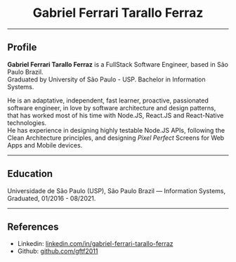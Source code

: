 <div align="center">
	<h1>Gabriel Ferrari Tarallo Ferraz</h1>
</div>

<hr/>

<div>
	<h2>Profile</h2>
	<p>
		<strong>Gabriel Ferrari Tarallo Ferraz</strong> is a FullStack Software Engineer, based in São Paulo Brazil.<br/>
		Graduated by University of São Paulo - USP. Bachelor in Information Systems.
	</p>
	<p>
		He is an adaptative, independent, fast learner, proactive, passionated software engineer, in love by software architecture and design patterns, that has worked most of his time with Node.JS, React.JS and React-Native technologies.<br/>
He has experience in designing highly testable Node.JS APIs, following the Clean Architecture principles, and designing <i>Pixel Perfect</i> Screens for Web Apps and Mobile devices.
	</p>
</div>

<hr/>

<div>
	<h2>Education</h2>
	<p>Universidade de São Paulo (USP), São Paulo Brazil — Information Systems, Graduated, 01/2016 - 08/2021.</p>
</div>

<hr/>

<div>
	<h2>References</h2>
	<ul>
		<li>
			Linkedin: <a href="https://www.linkedin.com/in/gabriel-ferrari-tarallo-ferraz/">linkedin.com/in/gabriel-ferrari-tarallo-ferraz</a>
		</li>
		<li>
			Github: <a href="https://github.com/gftf2011">github.com/gftf2011</a>
		</li>
	</ul>
</div>
